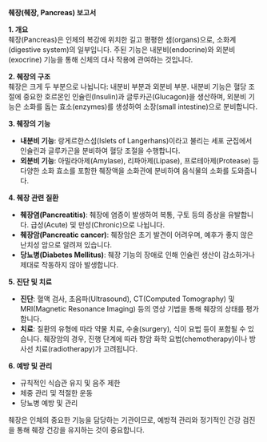 **췌장(췌장, Pancreas) 보고서**

**1. 개요**  
췌장(Pancreas)은 인체의 복강에 위치한 길고 평평한 샘(organs)으로, 소화계(digestive system)의 일부입니다. 주된 기능은 내분비(endocrine)와 외분비(exocrine) 기능을 통해 신체의 대사 작용에 관여하는 것입니다.

**2. 췌장의 구조**  
췌장은 크게 두 부분으로 나뉩니다: 내분비 부분과 외분비 부분. 내분비 기능은 혈당 조절에 중요한 호르몬인 인슐린(Insulin)과 글루카곤(Glucagon)을 생산하며, 외분비 기능은 소화를 돕는 효소(enzymes)를 생성하여 소장(small intestine)으로 분비합니다.

**3. 췌장의 기능**  
- **내분비 기능**: 랑게르한스섬(Islets of Langerhans)이라고 불리는 세포 군집에서 인슐린과 글루카곤을 분비하여 혈당 조절을 수행합니다.
- **외분비 기능**: 아밀라아제(Amylase), 리파아제(Lipase), 프로테아제(Protease) 등 다양한 소화 효소를 포함한 췌장액을 소화관에 분비하여 음식물의 소화를 도와줍니다.

**4. 췌장 관련 질환**  
- **췌장염(Pancreatitis)**: 췌장에 염증이 발생하여 복통, 구토 등의 증상을 유발합니다. 급성(Acute) 및 만성(Chronic)으로 나뉩니다.
- **췌장암(Pancreatic cancer)**: 췌장암은 초기 발견이 어려우며, 예후가 좋지 않은 난치성 암으로 알려져 있습니다.
- **당뇨병(Diabetes Mellitus)**: 췌장 기능의 장애로 인해 인슐린 생산이 감소하거나 제대로 작동하지 않아 발생합니다.

**5. 진단 및 치료**  
- **진단**: 혈액 검사, 초음파(Ultrasound), CT(Computed Tomography) 및 MRI(Magnetic Resonance Imaging) 등의 영상 기법을 통해 췌장의 상태를 평가합니다.
- **치료**: 질환의 유형에 따라 약물 치료, 수술(surgery), 식이 요법 등이 포함될 수 있습니다. 췌장암의 경우, 진행 단계에 따라 항암 화학 요법(chemotherapy)이나 방사선 치료(radiotherapy)가 고려됩니다.

**6. 예방 및 관리**  
- 규칙적인 식습관 유지 및 음주 제한
- 체중 관리 및 적절한 운동
- 당뇨병 예방 및 관리

췌장은 인체의 중요한 기능을 담당하는 기관이므로, 예방적 관리와 정기적인 건강 검진을 통해 췌장 건강을 유지하는 것이 중요합니다.
